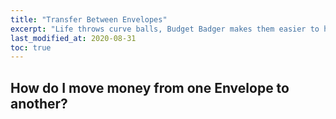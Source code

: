 ```yaml
---
title: "Transfer Between Envelopes"
excerpt: "Life throws curve balls, Budget Badger makes them easier to handle by allowing you to adjust your budget on the fly."
last_modified_at: 2020-08-31
toc: true
---
```


## How do I move money from one Envelope to another?

